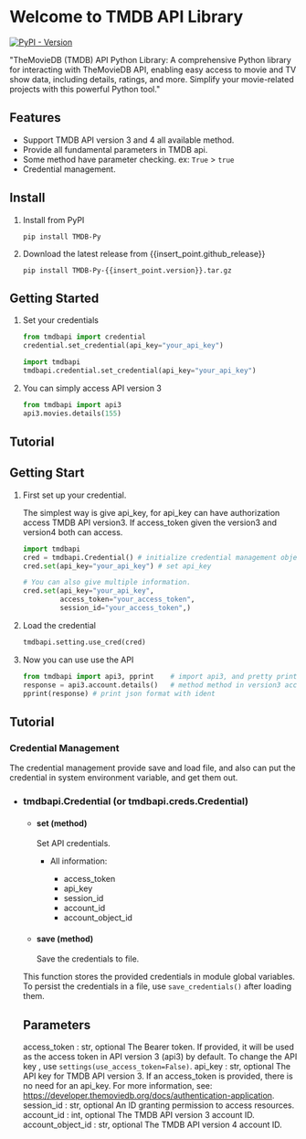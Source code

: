# Welcome to TMDB API Library

<a href="https://pypi.org/project/<package-name>"><img alt="PyPI - Version" src="https://img.shields.io/pypi/v/<package-name>"></a>

"TheMovieDB (TMDB) API Python Library: A comprehensive Python library for interacting with TheMovieDB API, enabling easy access to movie and TV show data, including details, ratings, and more. Simplify your movie-related projects with this powerful Python tool."

## Features

* Support TMDB API version 3 and 4 all available method. 
* Provide all fundamental parameters in TMDB api.
* Some method have parameter checking. ex: `True` > `true`
* Credential management. 

## Install

1. Install from PyPI
    ```shell
    pip install TMDB-Py
    ```

1. Download the latest release from {{insert_point.github_release}}
    ```shell
    pip install TMDB-Py-{{insert_point.version}}.tar.gz
    ```

## Getting Started

1. Set your credentials

    ```python
    from tmdbapi import credential
    credential.set_credential(api_key="your_api_key")
    ```
    ```python
    import tmdbapi
    tmdbapi.credential.set_credential(api_key="your_api_key")
    ```

2. You can simply access API version 3

    ```python
    from tmdbapi import api3
    api3.movies.details(155)
    ```

## Tutorial


## Getting Start

1. First set up your credential.

    The simplest way is give api_key, for api_key can have authorization access TMDB API version3. If access_token given the version3 and version4 both can access.

    ```python
    import tmdbapi
    cred = tmdbapi.Credential() # initialize credential management object
    cred.set(api_key="your_api_key") # set api_key
    
    # You can also give multiple information.
    cred.set(api_key="your_api_key",
             access_token="your_access_token",
             session_id="your_access_token",)
    ```

2. Load the credential

    ```python
    tmdbapi.setting.use_cred(cred)
    ```

3. Now you can use use the API

    ```python
    from tmdbapi import api3, pprint    # import api3, and pretty print
    response = api3.account.details()   # method method in version3 account category
    pprint(response) # print json format with ident
    ```

## Tutorial

### Credential Management

The credential management provide save and load file, and also can put the credential in system environment variable, and get them out.

- ### tmdbapi.Credential (or tmdbapi.creds.Credential)

    - #### set (method)

        Set API credentials. 
        
        * All information:
        
            * access_token
            * api_key
            * session_id
            * account_id
            * account_object_id

    - #### save (method)

        Save the credentials to file.
        

    This function stores the provided credentials in module global 
    variables. To persist the credentials in a file, use 
    `save_credentials()` after loading them.

    Parameters
    ----------
    access_token : str, optional
        The Bearer token. If provided, it will be used as the access 
        token in API version 3 (api3) by default. To change the API key
        , use `settings(use_access_token=False)`.
    api_key : str, optional
        The API key for TMDB API version 3. If an access_token is provided, 
        there is no need for an api_key. For more information, 
        see: https://developer.themoviedb.org/docs/authentication-application.
    session_id : str, optional
        An ID granting permission to access resources.
    account_id : int, optional
        The TMDB API version 3 account ID.
    account_object_id : str, optional
        The TMDB API version 4 account ID.
